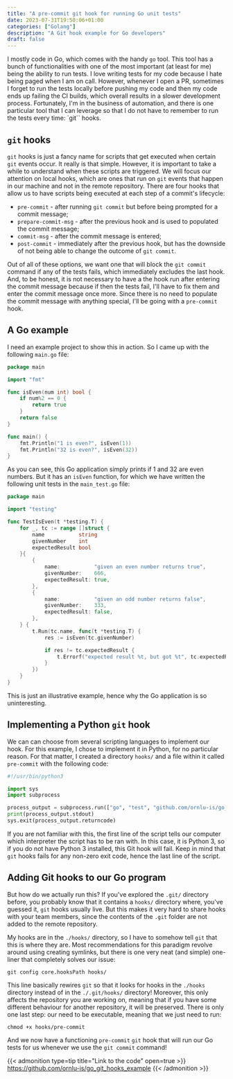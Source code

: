 ```yaml
---
title: "A pre-commit git hook for running Go unit tests"
date: 2023-07-31T19:50:06+01:00
categories: ["Golang"]
description: "A Git hook example for Go developers"
draft: false
---
```


I mostly code in Go, which comes with the handy `go` tool. This tool has a bunch of functionalities with one of the most important (at least for me) being the ability to run tests. I love writing tests for my code because I hate being paged when I am on call. However, whenever I open a PR, sometimes I forget to run the tests locally before pushing my code and then my code ends up failing the CI builds, which overall results in a slower development process. Fortunately, I'm in the business of automation, and there is one particular tool that I can leverage so that I do not have to remember to run the tests every time: `git`` hooks.

## `git` hooks

`git` hooks is just a fancy name for scripts that get executed when certain `git` events occur. It really is that simple. However, it is important to take a while to understand when these scripts are triggered. We will focus our attention on local hooks, which are ones that run on `git` events that happen in our machine and not in the remote repository. There are four hooks that allow us to have scripts being executed at each step of a commit's lifecycle:
* `pre-commit` - after running `git commit` but before being prompted for a commit message;
* `prepare-commit-msg` - after the previous hook and is used to populated the commit message;
* `commit-msg` - after the commit message is entered;
* `post-commit` - immediately after the previous hook, but has the downside of not being able to change the outcome of `git commit`.

Out of all of these options, we want one that will block the `git commit` command if any of the tests fails, which immediately excludes the last hook. And, to be honest, it is not necessary to have a the hook run after entering the commit message because if then the tests fail, I'll have to fix them and enter the commit message once more. Since there is no need to populate the commit message with anything special, I'll be going with a `pre-commit` hook.

## A Go example

I need an example project to show this in action. So I came up with the following `main.go` file:

```go
package main

import "fmt"

func isEven(num int) bool {
	if num%2 == 0 {
		return true
	}
	return false
}

func main() {
	fmt.Println("1 is even?", isEven(1))
	fmt.Println("32 is even?", isEven(32))
}
```

As you can see, this Go application simply prints if 1 and 32 are even numbers. But it has an `isEven` function, for which we have written the following unit tests in the `main_test.go` file:

```go
package main

import "testing"

func TestIsEven(t *testing.T) {
	for _, tc := range []struct {
		name           string
		givenNumber    int
		expectedResult bool
	}{
		{
			name:           "given an even number returns true",
			givenNumber:    666,
			expectedResult: true,
		},
		{
			name:           "given an odd number returns false",
			givenNumber:    333,
			expectedResult: false,
		},
	} {
		t.Run(tc.name, func(t *testing.T) {
			res := isEven(tc.givenNumber)

			if res != tc.expectedResult {
				t.Errorf("expected result %t, but got %t", tc.expectedResult, res)
			}
		})
	}
}
```

This is just an illustrative example, hence why the Go application is so uninteresting.

## Implementing a Python `git` hook

We can can choose from several scripting languages to implement our hook. For this example, I chose to implement it in Python, for no particular reason. For that matter, I created a directory `hooks/` and a file within it called `pre-commit` with the following code:

```python
#!/usr/bin/python3

import sys
import subprocess

process_output = subprocess.run(["go", "test", "github.com/ornlu-is/go_git_hooks_example"], text=True, capture_output=True)
print(process_output.stdout)
sys.exit(process_output.returncode)
```

If you are not familiar with this, the first line of the script tells our computer which interpreter the script has to be ran with. In this case, it is Python 3, so if you do not have Python 3 installed, this Git hook will fail. Keep in mind that `git` hooks fails for any non-zero exit code, hence the last line of the script. 

## Adding Git hooks to our Go program

But how do we actually run this? If you've explored the `.git/` directory before, you probably know that it contains a `hooks/` directory where, you've guessed it, `git` hooks usually live. But this makes it very hard to share hooks with your team members, since the contents of the `.git` folder are not added to the remote repository.

My hooks are in the `./hooks/` directory, so I have to somehow tell `git` that this is where they are. Most recommendations for this paradigm revolve around using creating symlinks, but there is one very neat (and simple) one-liner that completely solves our issue:

```
git config core.hooksPath hooks/
```

This line basically rewires `git` so that it looks for hooks in the `./hooks` directory instead of in the `./.git/hooks/` directory! Moreover, this only affects the repository you are working on, meaning that if you have some different behaviour for another repository, it will be preserved. There is only one last step: our need to be executable, meaning that we just need to run:

```
chmod +x hooks/pre-commit
```

And we now have a functioning `pre-commit` `git` hook that will run our Go tests for us whenever we use the `git commit` command!

{{< admonition type=tip title="Link to the code" open=true >}}
https://github.com/ornlu-is/go_git_hooks_example
{{< /admonition >}}
